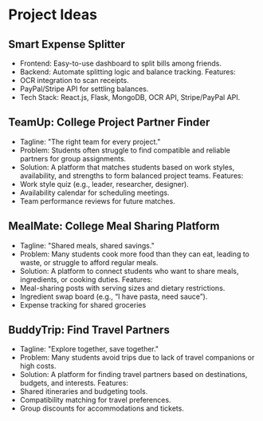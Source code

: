 # Project Ideas

## Smart Expense Splitter
- Frontend: Easy-to-use dashboard to split bills among friends.
- Backend: Automate splitting logic and balance tracking.
Features:
- OCR integration to scan receipts.
- PayPal/Stripe API for settling balances.
- Tech Stack: React.js, Flask, MongoDB, OCR API, Stripe/PayPal API.

## TeamUp: College Project Partner Finder
- Tagline: "The right team for every project."
- Problem: Students often struggle to find compatible and reliable partners for group assignments.
- Solution: A platform that matches students based on work styles, availability, and strengths to form balanced project teams.
Features:
- Work style quiz (e.g., leader, researcher, designer).
- Availability calendar for scheduling meetings.
- Team performance reviews for future matches.

## MealMate: College Meal Sharing Platform
- Tagline: "Shared meals, shared savings."
- Problem: Many students cook more food than they can eat, leading to waste, or struggle to afford regular meals.
- Solution: A platform to connect students who want to share meals, ingredients, or cooking duties.
Features:
- Meal-sharing posts with serving sizes and dietary restrictions.
- Ingredient swap board (e.g., “I have pasta, need sauce”).
- Expense tracking for shared groceries

## BuddyTrip: Find Travel Partners
- Tagline: "Explore together, save together."
- Problem: Many students avoid trips due to lack of travel companions or high costs.
- Solution: A platform for finding travel partners based on destinations, budgets, and interests.
Features:
- Shared itineraries and budgeting tools.
- Compatibility matching for travel preferences.
- Group discounts for accommodations and tickets.
